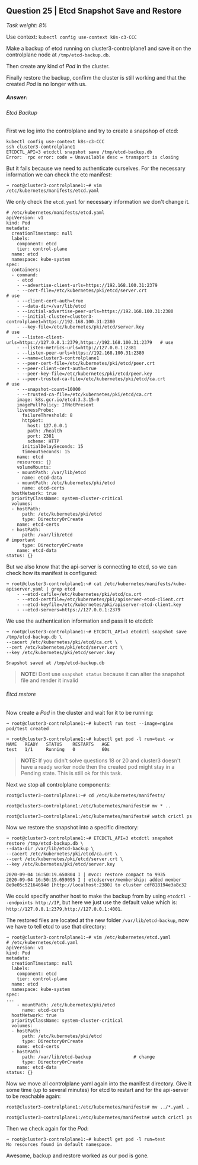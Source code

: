 ## Question 25 | Etcd Snapshot Save and Restore

*Task weight: 8%*

 

Use context: `kubectl config use-context k8s-c3-CCC`

 

Make a backup of etcd running on cluster3-controlplane1 and save it on the controlplane node at `/tmp/etcd-backup.db`.

Then create any kind of *Pod* in the cluster.

Finally restore the backup, confirm the cluster is still working and that the created *Pod* is no longer with us.

 

##### Answer:

###### Etcd Backup

First we log into the controlplane and try to create a snapshop of etcd:

```
kubectl config use-context k8s-c3-CCC
ssh cluster3-controlplane1
ETCDCTL_API=3 etcdctl snapshot save /tmp/etcd-backup.db
Error:  rpc error: code = Unavailable desc = transport is closing
```

But it fails because we need to authenticate ourselves. For the necessary information we can check the etc manifest:

```
➜ root@cluster3-controlplane1:~# vim /etc/kubernetes/manifests/etcd.yaml
```

We only check the `etcd.yaml` for necessary information we don't change it.

```
# /etc/kubernetes/manifests/etcd.yaml
apiVersion: v1
kind: Pod
metadata:
  creationTimestamp: null
  labels:
    component: etcd
    tier: control-plane
  name: etcd
  namespace: kube-system
spec:
  containers:
  - command:
    - etcd
    - --advertise-client-urls=https://192.168.100.31:2379
    - --cert-file=/etc/kubernetes/pki/etcd/server.crt                           # use
    - --client-cert-auth=true
    - --data-dir=/var/lib/etcd
    - --initial-advertise-peer-urls=https://192.168.100.31:2380
    - --initial-cluster=cluster3-controlplane1=https://192.168.100.31:2380
    - --key-file=/etc/kubernetes/pki/etcd/server.key                            # use
    - --listen-client-urls=https://127.0.0.1:2379,https://192.168.100.31:2379   # use
    - --listen-metrics-urls=http://127.0.0.1:2381
    - --listen-peer-urls=https://192.168.100.31:2380
    - --name=cluster3-controlplane1
    - --peer-cert-file=/etc/kubernetes/pki/etcd/peer.crt
    - --peer-client-cert-auth=true
    - --peer-key-file=/etc/kubernetes/pki/etcd/peer.key
    - --peer-trusted-ca-file=/etc/kubernetes/pki/etcd/ca.crt                    # use
    - --snapshot-count=10000
    - --trusted-ca-file=/etc/kubernetes/pki/etcd/ca.crt
    image: k8s.gcr.io/etcd:3.3.15-0
    imagePullPolicy: IfNotPresent
    livenessProbe:
      failureThreshold: 8
      httpGet:
        host: 127.0.0.1
        path: /health
        port: 2381
        scheme: HTTP
      initialDelaySeconds: 15
      timeoutSeconds: 15
    name: etcd
    resources: {}
    volumeMounts:
    - mountPath: /var/lib/etcd
      name: etcd-data
    - mountPath: /etc/kubernetes/pki/etcd
      name: etcd-certs
  hostNetwork: true
  priorityClassName: system-cluster-critical
  volumes:
  - hostPath:
      path: /etc/kubernetes/pki/etcd
      type: DirectoryOrCreate
    name: etcd-certs
  - hostPath:
      path: /var/lib/etcd                                                     # important
      type: DirectoryOrCreate
    name: etcd-data
status: {}
```

But we also know that the api-server is connecting to etcd, so we can check how its manifest is configured:

```
➜ root@cluster3-controlplane1:~# cat /etc/kubernetes/manifests/kube-apiserver.yaml | grep etcd
    - --etcd-cafile=/etc/kubernetes/pki/etcd/ca.crt
    - --etcd-certfile=/etc/kubernetes/pki/apiserver-etcd-client.crt
    - --etcd-keyfile=/etc/kubernetes/pki/apiserver-etcd-client.key
    - --etcd-servers=https://127.0.0.1:2379
```

We use the authentication information and pass it to etcdctl:

```
➜ root@cluster3-controlplane1:~# ETCDCTL_API=3 etcdctl snapshot save /tmp/etcd-backup.db \
--cacert /etc/kubernetes/pki/etcd/ca.crt \
--cert /etc/kubernetes/pki/etcd/server.crt \
--key /etc/kubernetes/pki/etcd/server.key

Snapshot saved at /tmp/etcd-backup.db
```

 

> **NOTE:** Dont use `snapshot status` because it can alter the snapshot file and render it invalid

 

###### Etcd restore

Now create a *Pod* in the cluster and wait for it to be running:

```
➜ root@cluster3-controlplane1:~# kubectl run test --image=nginx
pod/test created

➜ root@cluster3-controlplane1:~# kubectl get pod -l run=test -w
NAME   READY   STATUS    RESTARTS   AGE
test   1/1     Running   0          60s
```

 

> **NOTE:** If you didn't solve questions 18 or 20 and cluster3 doesn't have a ready worker node then the created pod might stay in a Pending state. This is still ok for this task.

 

Next we stop all controlplane components:

```
root@cluster3-controlplane1:~# cd /etc/kubernetes/manifests/

root@cluster3-controlplane1:/etc/kubernetes/manifests# mv * ..

root@cluster3-controlplane1:/etc/kubernetes/manifests# watch crictl ps
```

Now we restore the snapshot into a specific directory:

```
➜ root@cluster3-controlplane1:~# ETCDCTL_API=3 etcdctl snapshot restore /tmp/etcd-backup.db \
--data-dir /var/lib/etcd-backup \
--cacert /etc/kubernetes/pki/etcd/ca.crt \
--cert /etc/kubernetes/pki/etcd/server.crt \
--key /etc/kubernetes/pki/etcd/server.key

2020-09-04 16:50:19.650804 I | mvcc: restore compact to 9935
2020-09-04 16:50:19.659095 I | etcdserver/membership: added member 8e9e05c52164694d [http://localhost:2380] to cluster cdf818194e3a8c32
```

We could specify another host to make the backup from by using `etcdctl --endpoints http://IP`, but here we just use the default value which is: `http://127.0.0.1:2379,http://127.0.0.1:4001`.

The restored files are located at the new folder `/var/lib/etcd-backup`, now we have to tell etcd to use that directory:

```
➜ root@cluster3-controlplane1:~# vim /etc/kubernetes/etcd.yaml
# /etc/kubernetes/etcd.yaml
apiVersion: v1
kind: Pod
metadata:
  creationTimestamp: null
  labels:
    component: etcd
    tier: control-plane
  name: etcd
  namespace: kube-system
spec:
...
    - mountPath: /etc/kubernetes/pki/etcd
      name: etcd-certs
  hostNetwork: true
  priorityClassName: system-cluster-critical
  volumes:
  - hostPath:
      path: /etc/kubernetes/pki/etcd
      type: DirectoryOrCreate
    name: etcd-certs
  - hostPath:
      path: /var/lib/etcd-backup                # change
      type: DirectoryOrCreate
    name: etcd-data
status: {}
```

Now we move all controlplane yaml again into the manifest directory. Give it some time (up to several minutes) for etcd to restart and for the api-server to be reachable again:

```
root@cluster3-controlplane1:/etc/kubernetes/manifests# mv ../*.yaml .

root@cluster3-controlplane1:/etc/kubernetes/manifests# watch crictl ps
```

Then we check again for the *Pod*:

```
➜ root@cluster3-controlplane1:~# kubectl get pod -l run=test
No resources found in default namespace.
```

Awesome, backup and restore worked as our pod is gone.